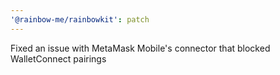 ```yaml
---
'@rainbow-me/rainbowkit': patch
---
```


Fixed an issue with MetaMask Mobile's connector that blocked WalletConnect pairings
